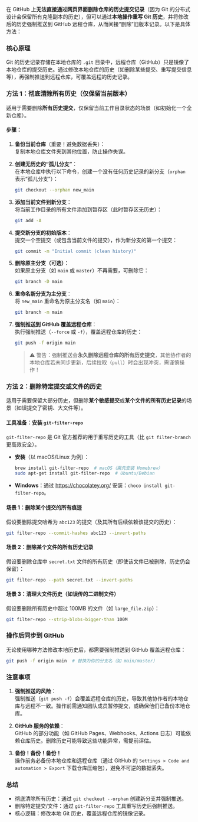 ﻿在 GitHub 上**无法直接通过网页界面删除仓库的历史提交记录**（因为 Git 的分布式设计会保留所有克隆副本的历史），但可以通过**本地操作重写 Git 历史**，并将修改后的历史强制推送到 GitHub 远程仓库，从而间接“删除”旧版本记录。以下是具体方法：


### **核心原理**  
Git 的历史记录存储在本地仓库的 `.git` 目录中，远程仓库（GitHub）只是镜像了本地仓库的提交历史。通过修改本地仓库的历史（如删除某些提交、重写提交信息等），再强制推送到远程仓库，可覆盖远程的历史记录。


### **方法 1：彻底清除所有历史（仅保留当前版本）**  
适用于需要删除**所有历史提交**，仅保留当前工作目录状态的场景（如初始化一个全新仓库）。

#### 步骤：
1. **备份当前仓库**（重要！避免数据丢失）：  
   复制本地仓库文件夹到其他位置，防止操作失误。

2. **创建无历史的“孤儿分支”**：  
   在本地仓库中执行以下命令，创建一个没有任何历史记录的新分支（`orphan` 表示“孤儿分支”）：  
   ```bash
   git checkout --orphan new_main
   ```

3. **添加当前文件到新分支**：  
   将当前工作目录的所有文件添加到暂存区（此时暂存区无历史）：  
   ```bash
   git add -A
   ```

4. **提交新分支的初始版本**：  
   提交一个空提交（或包含当前文件的提交），作为新分支的第一个提交：  
   ```bash
   git commit -m "Initial commit (clean history)"
   ```

5. **删除原主分支（可选）**：  
   如果原主分支（如 `main` 或 `master`）不再需要，可删除它：  
   ```bash
   git branch -D main
   ```

6. **重命名新分支为主分支**：  
   将 `new_main` 重命名为原主分支名（如 `main`）：  
   ```bash
   git branch -m main
   ```

7. **强制推送到 GitHub 覆盖远程仓库**：  
   执行强制推送（`--force` 或 `-f`），覆盖远程仓库的历史：  
   ```bash
   git push -f origin main
   ```

   > ⚠️ 警告：强制推送会**永久删除远程仓库的所有历史提交**，其他协作者的本地仓库若未同步更新，后续拉取（`pull`）时会出现冲突，需谨慎操作！


### **方法 2：删除特定提交或文件的历史**  
适用于需要保留大部分历史，但删除**某个敏感提交**或**某个文件的所有历史记录**的场景（如误提交了密钥、大文件等）。

#### 工具准备：安装 `git-filter-repo`  
`git-filter-repo` 是 Git 官方推荐的用于重写历史的工具（比 `git filter-branch` 更高效安全）。  
- **安装**（以 macOS/Linux 为例）：  
  ```bash
  brew install git-filter-repo  # macOS（需先安装 Homebrew）
  sudo apt-get install git-filter-repo  # Ubuntu/Debian
  ```
- **Windows**：通过 https://chocolatey.org/ 安装：`choco install git-filter-repo`。


#### 场景 1：删除某个提交的所有痕迹  
假设要删除提交哈希为 `abc123` 的提交（及其所有后续依赖该提交的历史）：  
```bash
git filter-repo --commit-hashes abc123 --invert-paths
```

#### 场景 2：删除某个文件的所有历史记录  
假设要删除仓库中 `secret.txt` 文件的所有历史（即使该文件已被删除，历史仍会保留）：  
```bash
git filter-repo --path secret.txt --invert-paths
```

#### 场景 3：清理大文件历史（如误传的二进制文件）  
假设要删除所有历史中超过 100MB 的文件（如 `large_file.zip`）：  
```bash
git filter-repo --strip-blobs-bigger-than 100M
```


### **操作后同步到 GitHub**  
无论使用哪种方法修改本地历史后，都需要强制推送到 GitHub 覆盖远程仓库：  
```bash
git push -f origin main  # 替换为你的分支名（如 main/master）
```


### **注意事项**  
1. **强制推送的风险**：  
   强制推送（`git push -f`）会覆盖远程仓库的历史，导致其他协作者的本地仓库与远程不一致。操作前需通知团队成员暂停提交，或确保他们已备份本地仓库。

2. **GitHub 服务的依赖**：  
   GitHub 的部分功能（如 GitHub Pages、Webhooks、Actions 日志）可能依赖仓库历史。删除历史可能导致这些功能异常，需提前评估。

3. **备份！备份！备份！**  
   操作前务必备份本地仓库和远程仓库（通过 GitHub 的 `Settings > Code and automation > Export` 下载仓库压缩包），避免不可逆的数据丢失。


### **总结**  
- 彻底清除所有历史：通过 `git checkout --orphan` 创建新分支并强制推送。  
- 删除特定提交/文件：通过 `git-filter-repo` 工具重写历史后强制推送。  
- 核心逻辑：修改本地 Git 历史，覆盖远程仓库的镜像记录。